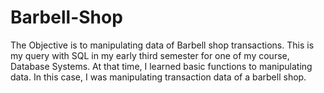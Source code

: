 # Barbell-Shop

The Objective is to manipulating data of Barbell shop transactions.
This is my query with SQL in my early third semester for one of my course, Database Systems. 
At that time, I learned basic functions to manipulating data. 
In this case, I was manipulating transaction data of a barbell shop.
